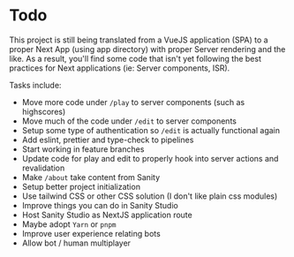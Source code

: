 # Todo

This project is still being translated from a VueJS application (SPA) to a proper Next App (using app directory) with proper Server rendering and the like.
As a result, you'll find some code that isn't yet following the best practices for Next applications (ie: Server components, ISR).

Tasks include:

* Move more code under `/play` to server components (such as highscores)
* Move much of the code under `/edit` to server components
* Setup some type of authentication so `/edit` is actually functional again
* Add eslint, prettier and type-check to pipelines
* Start working in feature branches
* Update code for play and edit to properly hook into server actions and revalidation
* Make `/about` take content from Sanity
* Setup better project initialization
* Use tailwind CSS or other CSS solution (I don't like plain css modules)
* Improve things you can do in Sanity Studio
* Host Sanity Studio as NextJS application route
* Maybe adopt `Yarn` or `pnpm`
* Improve user experience relating bots
* Allow bot / human multiplayer
